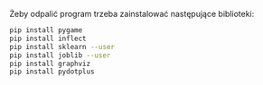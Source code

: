 Żeby odpalić program trzeba zainstalować następujące biblioteki:

```bash
pip install pygame
pip install inflect
pip install sklearn --user
pip install joblib --user
pip install graphviz
pip install pydotplus

```
